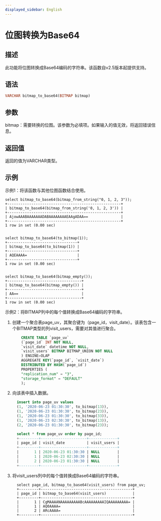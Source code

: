 ```yaml
---
displayed_sidebar: English
---
```


# 位图转换为Base64

## 描述

此功能将位图转换成Base64编码的字符串。该函数自v2.5版本起提供支持。

## 语法

```Haskell
VARCHAR bitmap_to_base64(BITMAP bitmap)
```

## 参数

bitmap：需要转换的位图。该参数为必填项。如果输入的值无效，将返回错误信息。

## 返回值

返回的值为VARCHAR类型。

## 示例

示例1：将该函数与其他位图函数结合使用。

```Plain
select bitmap_to_base64(bitmap_from_string("0, 1, 2, 3"));
+----------------------------------------------------+
| bitmap_to_base64(bitmap_from_string('0, 1, 2, 3')) |
+----------------------------------------------------+
| AjowAAABAAAAAAADABAAAAAAAAEAAgADAA==               |
+----------------------------------------------------+
1 row in set (0.00 sec)


select bitmap_to_base64(to_bitmap(1));
+--------------------------------+
| bitmap_to_base64(to_bitmap(1)) |
+--------------------------------+
| AQEAAAA=                       |
+--------------------------------+
1 row in set (0.00 sec)


select bitmap_to_base64(bitmap_empty());
+----------------------------------+
| bitmap_to_base64(bitmap_empty()) |
+----------------------------------+
| AA==                             |
+----------------------------------+
1 row in set (0.00 sec)
```

示例2：将BITMAP列中的每个值转换成Base64编码的字符串。

1. 创建一个聚合表page_uv，其聚合键为（page_id，visit_date）。该表包含一个BITMAP类型的列visit_users，需要对其值进行聚合。

   ```SQL
       CREATE TABLE `page_uv`
       (`page_id` INT NOT NULL,
       `visit_date` datetime NOT NULL,
       `visit_users` BITMAP BITMAP_UNION NOT NULL
       ) ENGINE=OLAP
       AGGREGATE KEY(`page_id`, `visit_date`)
       DISTRIBUTED BY HASH(`page_id`)
       PROPERTIES (
       "replication_num" = "3",
       "storage_format" = "DEFAULT"
       );
   ```

2. 向该表中插入数据。

   ```SQL
     insert into page_uv values
     (1, '2020-06-23 01:30:30', to_bitmap(13)),
     (1, '2020-06-23 01:30:30', to_bitmap(23)),
     (1, '2020-06-23 01:30:30', to_bitmap(33)),
     (1, '2020-06-23 02:30:30', to_bitmap(13)),
     (2, '2020-06-23 01:30:30', to_bitmap(23));
   
     select * from page_uv order by page_id;
     +---------+---------------------+-------------+
     | page_id | visit_date          | visit_users |
     +---------+---------------------+-------------+
     |       1 | 2020-06-23 01:30:30 | NULL        |
     |       1 | 2020-06-23 02:30:30 | NULL        |
     |       2 | 2020-06-23 01:30:30 | NULL        |
     +---------+---------------------+-------------+
   ```

3. 将visit_users列中的每个值转换成Base64编码的字符串。

   ```Plain
     select page_id, bitmap_to_base64(visit_users) from page_uv;
     +---------+------------------------------------------+
     | page_id | bitmap_to_base64(visit_users)            |
     +---------+------------------------------------------+
     |       1 | CgMAAAANAAAAAAAAABcAAAAAAAAAIQAAAAAAAAA= |
     |       1 | AQ0AAAA=                                 |
     |       2 | ARcAAAA=                                 |
     +---------+------------------------------------------+
   ```
